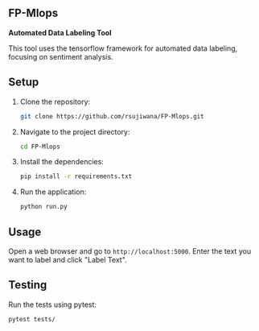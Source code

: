 ## FP-Mlops

**Automated Data Labeling Tool**

This tool uses the tensorflow framework for automated data labeling, focusing on sentiment analysis.

## Setup

1. Clone the repository:
    ```bash
    git clone https://github.com/rsujiwana/FP-Mlops.git
    ```

2. Navigate to the project directory:
    ```bash
    cd FP-Mlops
    ```

3. Install the dependencies:
    ```bash
    pip install -r requirements.txt
    ```
    
4. Run the application:
    ```bash
    python run.py
    ```

## Usage

Open a web browser and go to `http://localhost:5000`. Enter the text you want to label and click "Label Text".

## Testing

Run the tests using pytest:
```bash
pytest tests/
